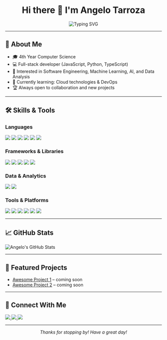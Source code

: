 <!-- Profile Header -->
<h1 align="center">Hi there 👋 I'm Angelo Tarroza</h1>
<p align="center">
<img src="https://readme-typing-svg.demolab.com?font=Fira+Code&pause=1000&center=true&width=435&lines=4TH+Year+Computer+Science+Student;Interested+in;Software+Engineering;Machine+Learning+and+AI;Data+Analysis;Full+Stack+Development;Cloud+Computing" alt="Typing SVG" />
</p>

---

## 🚀 About Me
- 🎓 4th Year Computer Science
- 💻 Full-stack developer (JavaScript, Python, TypeScript)
- 🔗 Interested in Software Engineering, Machine Learning, AI, and Data Analysis
- 🌱 Currently learning: Cloud technologies & DevOps
- 🏆 Always open to collaboration and new projects

---

## 🛠️ Skills & Tools

### Languages
<p>
  <img src="https://img.shields.io/badge/-JavaScript-F7DF1E?logo=javascript&logoColor=black&style=flat-square" />
  <img src="https://img.shields.io/badge/-Python-3776AB?logo=python&logoColor=white&style=flat-square" />
  <img src="https://img.shields.io/badge/-C++-00599C?logo=c%2B%2B&logoColor=white&style=flat-square" />
  <img src="https://img.shields.io/badge/-TypeScript-3178C6?logo=typescript&logoColor=white&style=flat-square" />
  <img src="https://img.shields.io/badge/-Java-007396?logo=java&logoColor=white&style=flat-square" />
  <img src="https://img.shields.io/badge/-SQL-4479A1?logo=mysql&logoColor=white&style=flat-square" />
</p>

### Frameworks & Libraries
<p>
  <img src="https://img.shields.io/badge/-React-61DAFB?logo=react&logoColor=black&style=flat-square" />
  <img src="https://img.shields.io/badge/-Vue.js-4FC08D?logo=vue.js&logoColor=white&style=flat-square" />
  <img src="https://img.shields.io/badge/-Node.js-339933?logo=nodedotjs&logoColor=white&style=flat-square" />
  <img src="https://img.shields.io/badge/-Express-000000?logo=express&logoColor=white&style=flat-square" />
  <img src="https://img.shields.io/badge/-Django-092E20?logo=django&logoColor=white&style=flat-square" />
</p>

### Data & Analytics
<p>
  <img src="https://img.shields.io/badge/-Excel-217346?logo=microsoft-excel&logoColor=white&style=flat-square" />
  <img src="https://img.shields.io/badge/-Power%20BI-F2C811?logo=powerbi&logoColor=black&style=flat-square" />
</p>

### Tools & Platforms
<p>
  <img src="https://img.shields.io/badge/-Git-F05032?logo=git&logoColor=white&style=flat-square" />
  <img src="https://img.shields.io/badge/-Docker-2496ED?logo=docker&logoColor=white&style=flat-square" />
  <img src="https://img.shields.io/badge/-VS%20Code-007ACC?logo=visualstudiocode&logoColor=white&style=flat-square" />
  <img src="https://img.shields.io/badge/-AWS-232F3E?logo=amazonaws&logoColor=white&style=flat-square" />
  <img src="https://img.shields.io/badge/-Azure-0078D4?logo=microsoftazure&logoColor=white&style=flat-square" />
  <img src="https://img.shields.io/badge/-Windsurf-00BFFF?logo=sports&logoColor=white&style=flat-square" /> <!-- Custom badge for windsurfing as a tool -->
</p>

---

## 📈 GitHub Stats
![Angelo's GitHub Stats](https://github-readme-stats.vercel.app/api?username=CS-AngeloTarroza&show_icons=true&hide_title=true&count_private=true&theme=github_dark)

---

## 📂 Featured Projects
- [Awesome Project 1](https://github.com/CS-AngeloTarroza/awesome-project-1) – coming soon
- [Awesome Project 2](https://github.com/CS-AngeloTarroza/awesome-project-2) – coming soon

---

## 🤝 Connect With Me
<p>
  <a href="mailto:angelotarroza15@gmail.com">
    <img src="https://img.shields.io/badge/Email-D14836?style=flat-square&logo=gmail&logoColor=white"/>
  </a>
  <a href="https://www.linkedin.com/in/your-linkedin">
    <img src="https://img.shields.io/badge/LinkedIn-0A66C2?style=flat-square&logo=linkedin&logoColor=white"/>
  </a>
  <a href="https://twitter.com/your-twitter">
    <img src="https://img.shields.io/badge/Twitter-1DA1F2?style=flat-square&logo=twitter&logoColor=white"/>
  </a>
</p>

---

<p align="center"><i>Thanks for stopping by! Have a great day!</i></p>
